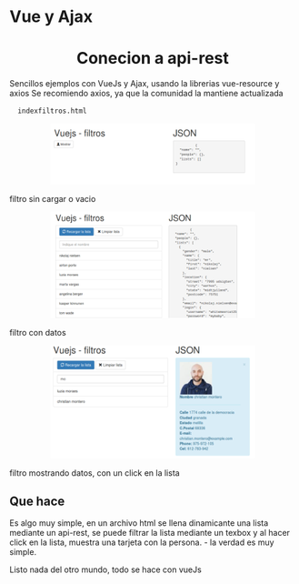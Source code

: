 # Vue y Ajax

<h1 align="center">Conecion a api-rest</h1>


Sencillos ejemplos con VueJs y Ajax, usando la librerias vue-resource y axios
Se recomiendo axios, ya que la comunidad la mantiene actualizada


``` bash
  indexfiltros.html
```
<p align="center">
    <img src="./src/filtrovacio.png" width="360px">
</p>
filtro sin cargar o vacio

<p align="center">
    <img src="./src/filtrolleno.png" width="360px">
</p>
filtro con datos

<p align="center">
    <img src="./src/filtroclick.png" width="360px">
</p>
filtro mostrando datos, con un click en la lista

## Que hace
Es algo muy simple, en un archivo html se llena dinamicante una lista mediante un api-rest, se puede filtrar la lista mediante un texbox y al hacer click en la lista, muestra una tarjeta con la persona. - la verdad es muy simple.

Listo nada del otro mundo, todo se hace con vueJs